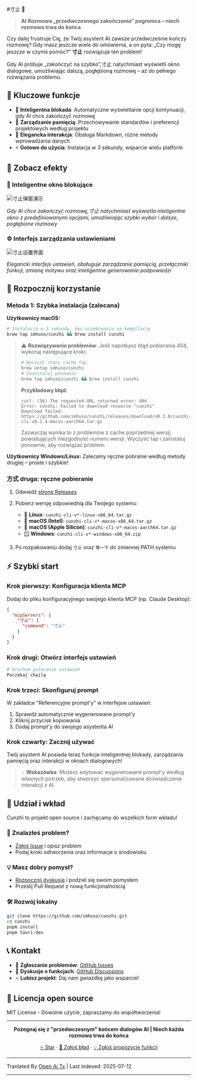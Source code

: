 #寸止 🛑

> **AI Rozmowa „przedwczesnego zakończenia” pogromca – niech rozmowa trwa do końca**

Czy dalej frustruje Cię, że Twój asystent AI zawsze przedwcześnie kończy rozmowę? Gdy masz jeszcze wiele do omówienia, a on pyta: „Czy mogę jeszcze w czymś pomóc?” **寸止** rozwiązuje ten problem!

Gdy AI próbuje „zakończyć na szybko”,寸止 natychmiast wyświetli okno dialogowe, umożliwiając dalszą, pogłębioną rozmowę – aż do pełnego rozwiązania problemu.

## 🌟 Kluczowe funkcje

- 🛑 **Inteligentna blokada**: Automatyczne wyświetlanie opcji kontynuacji, gdy AI chce zakończyć rozmowę
- 🧠 **Zarządzanie pamięcią**: Przechowywanie standardów i preferencji projektowych według projektu
- 🎨 **Elegancka interakcja**: Obsługa Markdown, różne metody wprowadzania danych
- ⚡ **Gotowe do użycia**: Instalacja w 3 sekundy, wsparcie wielu platform

## 📸 Zobacz efekty

### 🛑 Inteligentne okno blokujące
![寸止弹窗演示](https://raw.githubusercontent.com/imhuso/cunzhi/main/./screenshots/popup.png)

*Gdy AI chce zakończyć rozmowę,寸止 natychmiast wyświetla inteligentne okno z predefiniowanymi opcjami, umożliwiając szybki wybór i dalsze, pogłębione rozmowy*
### ⚙️ Interfejs zarządzania ustawieniami
![寸止设置界面](https://raw.githubusercontent.com/imhuso/cunzhi/main/./screenshots/settings.png)

*Elegancki interfejs ustawień, obsługuje zarządzanie pamięcią, przełączniki funkcji, zmianę motywu oraz inteligentne generowanie podpowiedzi*

## 🚀 Rozpocznij korzystanie

### Metoda 1: Szybka instalacja (zalecana)

**Użytkownicy macOS:**
```bash
# Instalacja w 3 sekundy, bez oczekiwania na kompilację
brew tap imhuso/cunzhi && brew install cunzhi
```

> ⚠️ **Rozwiązywanie problemów**: Jeśli napotkasz błąd pobierania 404, wykonaj następujące kroki:
>
> ```bash
> # Wyczyść stary cache tap
> brew untap imhuso/cunzhi
> # Zainstaluj ponownie
> brew tap imhuso/cunzhi && brew install cunzhi
> ```
>
> **Przykładowy błąd:**
> ```
> curl: (56) The requested URL returned error: 404
> Error: cunzhi: Failed to download resource "cunzhi"
> Download failed: https://github.com/imhuso/cunzhi/releases/download/v0.2.0/cunzhi-cli-v0.2.4-macos-aarch64.tar.gz
> ```
>
> Zazwyczaj wynika to z problemów z cache poprzedniej wersji, powodujących niezgodność numeru wersji. Wyczyść tap i zainstaluj ponownie, aby rozwiązać problem.

**Użytkownicy Windows/Linux:**
Zalecamy ręczne pobranie według metody drugiej – proste i szybkie!
### 方式 druga: ręczne pobieranie

1. Odwiedź [stronę Releases](https://github.com/imhuso/cunzhi/releases)
2. Pobierz wersję odpowiednią dla Twojego systemu:
   - 🐧 **Linux**: `cunzhi-cli-v*-linux-x86_64.tar.gz`
   - 🍎 **macOS (Intel)**: `cunzhi-cli-v*-macos-x86_64.tar.gz`
   - 🍎 **macOS (Apple Silicon)**: `cunzhi-cli-v*-macos-aarch64.tar.gz`
   - 🪟 **Windows**: `cunzhi-cli-v*-windows-x86_64.zip`

3. Po rozpakowaniu dodaj `寸止` oraz `等一下` do zmiennej PATH systemu

## ⚡ Szybki start

### Krok pierwszy: Konfiguracja klienta MCP

Dodaj do pliku konfiguracyjnego swojego klienta MCP (np. Claude Desktop):

```json
{
  "mcpServers": {
    "寸止": {
      "command": "寸止"
    }
  }
}
```
### Krok drugi: Otwórz interfejs ustawień

```bash
# Uruchom polecenie ustawień
Poczekaj chwilę
```

### Krok trzeci: Skonfiguruj prompt

W zakładce "Referencyjne prompt'y" w interfejsie ustawień:
1. Sprawdź automatycznie wygenerowane prompt'y
2. Kliknij przycisk kopiowania
3. Dodaj prompt'y do swojego asystenta AI

### Krok czwarty: Zacznij używać

Twój asystent AI posiada teraz funkcje inteligentnej blokady, zarządzania pamięcią oraz interakcji w oknach dialogowych!

> 💡 **Wskazówka**: Możesz edytować wygenerowane prompt'y według własnych potrzeb, aby stworzyć spersonalizowane doświadczenie interakcji z AI.
## 🤝 Udział i wkład

Cunzhi to projekt open source i zachęcamy do wszelkich form wkładu!

### 🐛 Znalazłeś problem?
- [Zgłoś Issue](https://github.com/imhuso/cunzhi/issues) i opisz problem
- Podaj kroki odtworzenia oraz informacje o środowisku

### 💡 Masz dobry pomysł?
- [Rozpocznij dyskusję](https://github.com/imhuso/cunzhi/discussions) i podziel się swoim pomysłem
- Prześlij Pull Request z nową funkcjonalnością

### 🛠️ Rozwój lokalny
```bash
git clone https://github.com/imhuso/cunzhi.git
cd cunzhi
pnpm install
pnpm tauri:dev
```
## 📞 Kontakt

- 🐛 **Zgłaszanie problemów**: [GitHub Issues](https://github.com/imhuso/cunzhi/issues)
- 💬 **Dyskusje o funkcjach**: [GitHub Discussions](https://github.com/imhuso/cunzhi/discussions)
- ⭐ **Lubisz projekt**: Daj nam gwiazdkę jako wsparcie!

## 📄 Licencja open source

MIT License - Dowolne użycie, zapraszamy do współtworzenia!

---

<div align="center">

**Pożegnaj się z "przedwczesnym" końcem dialogów AI | Niech każda rozmowa trwa do końca**

[⭐ Star](https://github.com/imhuso/cunzhi) · [🐛 Zgłoś błąd](https://github.com/imhuso/cunzhi/issues) · [💡 Zgłoś propozycję funkcji](https://github.com/imhuso/cunzhi/discussions)

</div>

---

Tranlated By [Open Ai Tx](https://github.com/OpenAiTx/OpenAiTx) | Last indexed: 2025-07-12

---